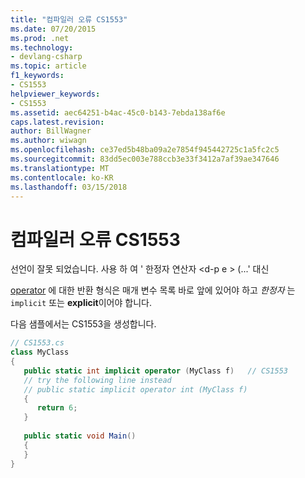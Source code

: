 ```yaml
---
title: "컴파일러 오류 CS1553"
ms.date: 07/20/2015
ms.prod: .net
ms.technology:
- devlang-csharp
ms.topic: article
f1_keywords:
- CS1553
helpviewer_keywords:
- CS1553
ms.assetid: aec64251-b4ac-45c0-b143-7ebda138af6e
caps.latest.revision: 
author: BillWagner
ms.author: wiwagn
ms.openlocfilehash: ce37ed5b48ba09a2e7854f945442725c1a5fc2c5
ms.sourcegitcommit: 83dd5ec003e788ccb3e33f3412a7af39ae347646
ms.translationtype: MT
ms.contentlocale: ko-KR
ms.lasthandoff: 03/15/2018
---
```

# <a name="compiler-error-cs1553"></a>컴파일러 오류 CS1553
선언이 잘못 되었습니다. 사용 하 여 ' 한정자 연산자 \<d-p e > (...' 대신  
  
 [operator](../../csharp/language-reference/keywords/operator.md) 에 대한 반환 형식은 매개 변수 목록 바로 앞에 있어야 하고 *한정자* 는 `implicit` 또는 **explicit**이어야 합니다.  
  
 다음 샘플에서는 CS1553을 생성합니다.  
  
```csharp  
// CS1553.cs  
class MyClass  
{  
   public static int implicit operator (MyClass f)   // CS1553  
   // try the following line instead  
   // public static implicit operator int (MyClass f)  
   {  
      return 6;  
   }  
  
   public static void Main()  
   {  
   }  
}  
```
